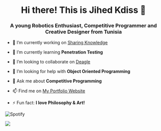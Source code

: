 <h1 align="center">Hi there! This is Jihed Kdiss 👋</h1>
<h3 align="center">A young Robotics Enthusiast, Competitive Programmer and Creative Designer from Tunisia</h3>

- 🔭 I’m currently working on [Sharing Knowledge](https://dev.to/jihedkdiss)

- 🌱 I’m currently learning **Penetration Testing**

- 👯 I’m looking to collaborate on [Deagle](https://github.com/jihedkdiss/Deagle)

- 🤝 I’m looking for help with **Object Oriented Programming**

- 💬 Ask me about **Competitive Programming**

- 📫 Find me on [My Portfolio Website](https://jihedkdiss.ml)

- ⚡ Fun fact: **I love Philosophy & Art!**

![Spotify](https://spotify-recently-played-readme.vercel.app/api?user=31ryumjceqqilafdojhmashnl2py&count=1)

<img src="https://komarev.com/ghpvc/?username=jihedkdiss&style=for-the-badge">
